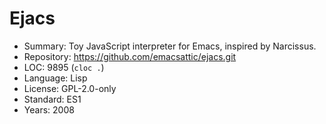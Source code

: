 # Ejacs

* Summary:    Toy JavaScript interpreter for Emacs, inspired by Narcissus.
* Repository: https://github.com/emacsattic/ejacs.git
* LOC:        9895 (`cloc .`)
* Language:   Lisp
* License:    GPL-2.0-only
* Standard:   ES1
* Years:      2008
